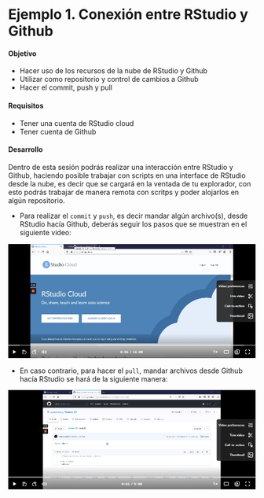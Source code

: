 # Ejemplo 1. Conexión entre RStudio y Github

#### Objetivo
- Hacer uso de los recursos de la nube de RStudio y Github
- Utilizar como repositorio y control de cambios a Github
- Hacer el commit, push y pull

#### Requisitos
- Tener una cuenta de RStudio cloud
- Tener cuenta de Github

#### Desarrollo

Dentro de esta sesión podrás realizar una interacción entre RStudio y Github, haciendo posible trabajar con scripts en una interface de RStudio desde la nube, es decir que se cargará en la ventada de tu explorador, con esto podrás trabajar de manera remota con scritps y poder alojarlos en algún repositorio.

- Para realizar el `commit` y `push`, es decir mandar algún archivo(s), desde RStudio hacía Github, deberás seguir los pasos que se muestran en el siguiente video:

[![](rstudiogit.png)](https://www.loom.com/share/11de365fbfb14f8887939691df0d8300)


- En caso contrario, para hacer el `pull`, mandar archivos desde Github hacía RStudio se hará de la siguiente manera:

[![](gitrstudio.png)](https://www.loom.com/share/11de365fbfb14f8887939691df0d8300)
